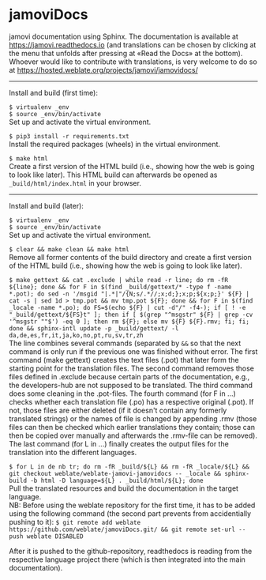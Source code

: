 # jamoviDocs

jamovi documentation using Sphinx. The documentation is available at https://jamovi.readthedocs.io (and translations can be chosen by clicking at the menu that unfolds after pressing at «Read the Docs» at the bottom). Whoever would like to contribute with translations, is very welcome to do so at https://hosted.weblate.org/projects/jamovi/jamovidocs/

-----------

Install and build (first time):

   `$ virtualenv _env`<br>
   `$ source _env/bin/activate`<br>
   Set up and activate the virtual environment.<br>
   
   `$ pip3 install -r requirements.txt`<br>
   Install the required packages (wheels) in the virtual environment.<br>
   
   `$ make html`<br>
   Create a first version of the HTML build (i.e., showing how the web is going to look like later). This HTML build can afterwards be opened as `_build/html/index.html` in your browser.<br>

-----------

Install and build (later):

   `$ virtualenv _env`<br>
   `$ source _env/bin/activate`<br>
   Set up and activate the virtual environment.<br>

   `$ clear && make clean && make html`<br>
   Remove all former contents of the build directory and create a first version of the HTML build (i.e., showing how the web is going to look like later).<br>
   
   `$ make gettext && cat .exclude | while read -r line; do rm -fR ${line}; done && for F in $(find _build/gettext/* -type f -name *.pot); do sed -n '/msgid "|.*|"/{N;s/.*//;x;d;};x;p;${x;p;}' ${F} | cat -s | sed 1d > tmp.pot && mv tmp.pot ${F}; done && for F in $(find _locale -name *.po); do FS=$(echo ${F} | cut -d"/" -f4-); if [ ! -e "_build/gettext/${FS}t" ]; then if [ $(grep "^msgstr" ${F} | grep -cv '^msgstr ""$') -eq 0 ]; then rm ${F}; else mv ${F} ${F}.rmv; fi; fi; done && sphinx-intl update -p _build/gettext/ -l da,de,es,fr,it,ja,ko,no,pt,ru,sv,tr,zh`<br>
   The line combines several commands (separated by `&&` so that the next command is only run if the previous one was finished without error. The first command (make gettext) creates the text files (.pot) that later form the starting point for the translation files. The second command removes those files defined in .exclude because certain parts of the documentation, e.g., the developers-hub are not supposed to be translated. The third command does some cleaning in the .pot-files. The fourth command (for F in ...) checks whether each translation file (.po) has a respective original (.pot). If not, those files are either deleted (if it doesn't contain any formerly translated strings) or the names of file is changed by appending .rmv (those files can then be checked which earlier translations they contain; those can then be  copied over manually and afterwards the .rmv-file can be removed). The last command (for L in ...) finally creates the output files for the translation into the different languages.<br>
     
   `$ for L in de nb tr; do rm -fR _build/${L} && rm -fR _locale/${L} && git checkout weblate/weblate-jamovi-jamovidocs -- _locale && sphinx-build -b html -D language=${L} . _build/html/${L}; done`<br>
   Pull the translated resources and build the documentation in the target language.<br>NB: Before using the weblate repository for the first time, it has to be added using the following command (the second part prevents from accidentially pushing to it):
   `$ git remote add weblate https://github.com/weblate/jamoviDocs.git/ && git remote set-url --push weblate DISABLED`
   
   After it is pushed to the github-repository, readthedocs is reading from the respective language project there (which is then integrated into the main documentation).<br>
